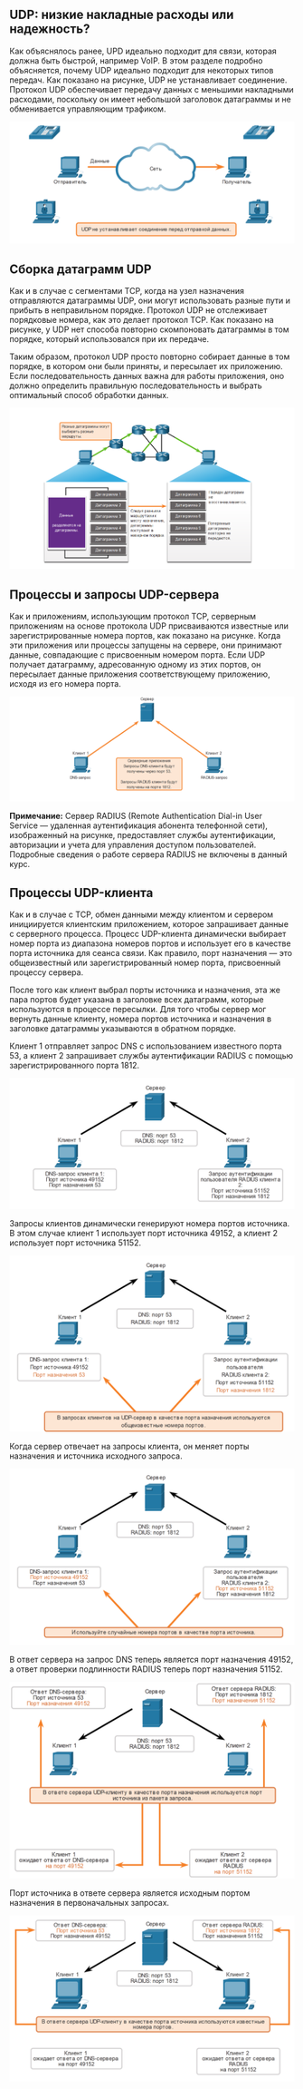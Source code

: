 <!-- verified: agorbachev 03.05.2022 -->

<!-- 14.7.1 -->
## UDP: низкие накладные расходы или надежность?

Как объяснялось ранее, UPD идеально подходит для связи, которая должна быть быстрой, например VoIP. В этом разделе подробно объясняется, почему UDP идеально подходит для некоторых типов передач. Как показано на рисунке, UDP не устанавливает соединение. Протокол UDP обеспечивает передачу данных с меньшими накладными расходами, поскольку он имеет небольшой заголовок датаграммы и не обменивается управляющим трафиком.

![](./assets/14.7.1.png)
<!-- /courses/itn-dl/aeed7cc0-34fa-11eb-ad9a-f74babed41a6/af246b40-34fa-11eb-ad9a-f74babed41a6/assets/2e691df2-1c25-11ea-81a0-ffc2c49b96bc.svg -->

<!-- 14.7.2 -->
## Сборка датаграмм UDP

Как и в случае с сегментами TCP, когда на узел назначения отправляются датаграммы UDP, они могут использовать разные пути и прибыть в неправильном порядке. Протокол UDP не отслеживает порядковые номера, как это делает протокол TCP. Как показано на рисунке, у UDP нет способа повторно скомпоновать датаграммы в том порядке, который использовался при их передаче.

Таким образом, протокол UDP просто повторно собирает данные в том порядке, в котором они были приняты, и пересылает их приложению. Если последовательность данных важна для работы приложения, оно должно определить правильную последовательность и выбрать оптимальный способ обработки данных.

![](./assets/14.7.2.png "Ненадежная доставка без установления соединения через UDP")
<!-- /courses/itn-dl/aeed7cc0-34fa-11eb-ad9a-f74babed41a6/af246b40-34fa-11eb-ad9a-f74babed41a6/assets/2e694504-1c25-11ea-81a0-ffc2c49b96bc.svg -->

<!-- 14.7.3 -->
## Процессы и запросы UDP-сервера

Как и приложениям, использующим протокол TCP, серверным приложениям на основе протокола UDP присваиваются известные или зарегистрированные номера портов, как показано на рисунке. Когда эти приложения или процессы запущены на сервере, они принимают данные, совпадающие с присвоенным номером порта. Если UDP получает датаграмму, адресованную одному из этих портов, он пересылает данные приложения соответствующему приложению, исходя из его номера порта.

![](./assets/14.7.3.png "Ожидание запросов UDP сервером")
<!-- /courses/itn-dl/aeed7cc0-34fa-11eb-ad9a-f74babed41a6/af246b40-34fa-11eb-ad9a-f74babed41a6/assets/2e69ba30-1c25-11ea-81a0-ffc2c49b96bc.svg -->

**Примечание:** Сервер RADIUS (Remote Authentication Dial-in User Service ― удаленная аутентификация абонента телефонной сети), изображенный на рисунке, предоставляет службы аутентификации, авторизации и учета для управления доступом пользователей. Подробные сведения о работе сервера RADIUS не включены в данный курс.

<!-- 14.7.4 -->
## Процессы UDP-клиента

Как и в случае с TCP, обмен данными между клиентом и сервером инициируется клиентским приложением, которое запрашивает данные с серверного процесса. Процесс UDP-клиента динамически выбирает номер порта из диапазона номеров портов и использует его в качестве порта источника для сеанса связи. Как правило, порт назначения — это общеизвестный или зарегистрированный номер порта, присвоенный процессу сервера.

После того как клиент выбрал порты источника и назначения, эта же пара портов будет указана в заголовке всех датаграмм, которые используются в процессе пересылки. Для того чтобы сервер мог вернуть данные клиенту, номера портов источника и назначения в заголовке датаграммы указываются в обратном порядке.

Клиент 1 отправляет запрос DNS с использованием известного порта 53, а клиент 2 запрашивает службы аутентификации RADIUS с помощью зарегистрированного порта 1812.

![](./assets/14.7.4-1.png "Клиенты, отправляющие запросы UDP")
<!-- /courses/itn-dl/aeed7cc0-34fa-11eb-ad9a-f74babed41a6/af246b40-34fa-11eb-ad9a-f74babed41a6/assets/2e69e146-1c25-11ea-81a0-ffc2c49b96bc.svg -->

Запросы клиентов динамически генерируют номера портов источника. В этом случае клиент 1 использует порт источника 49152, а клиент 2 использует порт источника 51152.

![](./assets/14.7.4-2.png "Запрос портов назначения")
<!-- /courses/itn-dl/aeed7cc0-34fa-11eb-ad9a-f74babed41a6/af246b40-34fa-11eb-ad9a-f74babed41a6/assets/2e6a085a-1c25-11ea-81a0-ffc2c49b96bc.svg -->

Когда сервер отвечает на запросы клиента, он меняет порты назначения и источника исходного запроса.

![](./assets/14.7.4-3.png "Запрос портов источника")
<!-- /courses/itn-dl/aeed7cc0-34fa-11eb-ad9a-f74babed41a6/af246b40-34fa-11eb-ad9a-f74babed41a6/assets/2e6a5673-1c25-11ea-81a0-ffc2c49b96bc.svg -->

В ответ сервера на запрос DNS теперь является порт назначения 49152, а ответ проверки подлинности RADIUS теперь порт назначения 51152.

![](./assets/14.7.4-4.png "UDP ответ назначения")
<!-- /courses/itn-dl/aeed7cc0-34fa-11eb-ad9a-f74babed41a6/af246b40-34fa-11eb-ad9a-f74babed41a6/assets/2e6a7d89-1c25-11ea-81a0-ffc2c49b96bc.svg -->

Порт источника в ответе сервера является исходным портом назначения в первоначальных запросах.

![](./assets/14.7.4-5.png "Ответ портов источника")
<!-- /courses/itn-dl/aeed7cc0-34fa-11eb-ad9a-f74babed41a6/af246b40-34fa-11eb-ad9a-f74babed41a6/assets/2e6acba2-1c25-11ea-81a0-ffc2c49b96bc.svg -->

<!-- 14.7.5 -->
<!-- quiz -->

